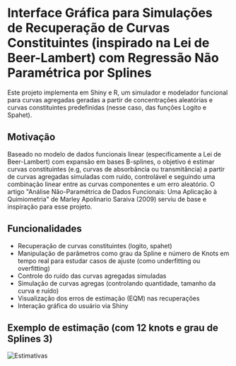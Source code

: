 # Interface Gráfica para Simulações de Recuperação de Curvas Constituintes (inspirado na Lei de Beer-Lambert) com Regressão Não Paramétrica por Splines

Este projeto implementa em Shiny e R, um simulador e modelador funcional para curvas agregadas geradas a partir de concentrações aleatórias e curvas constituintes predefinidas (nesse caso, das funções Logito e Spahet).

## Motivação

Baseado no modelo de dados funcionais linear (especificamente a Lei de Beer-Lambert) com expansão em bases B-splines, o objetivo é estimar curvas constituintes (e.g, curvas de absorbância ou transmitância) a partir de curvas agregadas simuladas com ruído, controlável e seguindo uma combinação linear entre as curvas componentes e um erro aleatório.
O artigo "Análise Não-Paramétrica de Dados Funcionais: Uma Aplicação à Quimiometria" de Marley Apolinario Saraiva (2009) serviu de base e inspiração para esse projeto.

##  Funcionalidades

- Recuperação de curvas constituintes (logito, spahet)
- Manipulação de parâmetros como grau da Spline e número de Knots em tempo real para estudar casos de ajuste (como underfitting ou overfitting)
- Controle do ruído das curvas agregadas simuladas
- Simulação de curvas agregas (controlando quantidade, tamanho da curva e ruído)
- Visualização dos erros de estimação (EQM) nas recuperações
- Interação gráfica do usuário via Shiny

## Exemplo de estimação (com 12 knots e grau de Splines 3)

![Estimativas](img/exemplo_estimativa.png)
